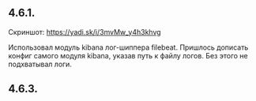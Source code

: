## 4.6.1. 
Скриншот:
https://yadi.sk/i/3mvMw_y4h3khvg

Использовал модуль kibana лог-шиппера filebeat.
Пришлось дописать конфиг самого модуля kibana, указав путь к файлу логов. Без этого не подхватывал логи.

## 4.6.3. 
